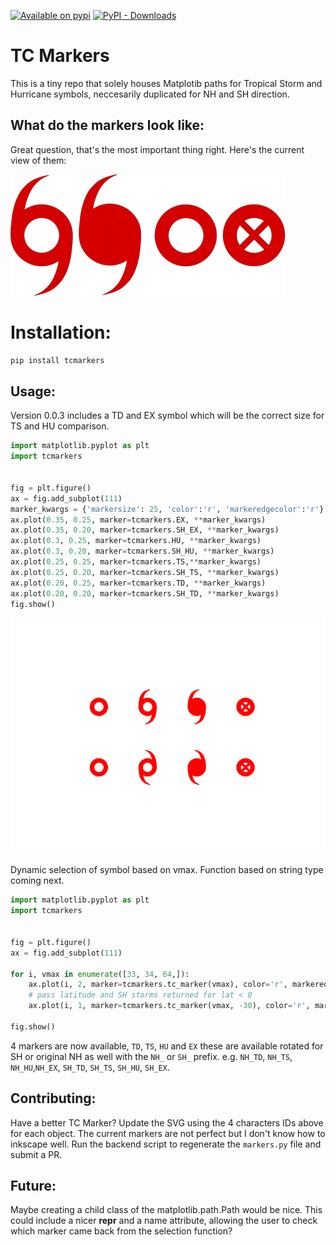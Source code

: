 [![Available on pypi](https://img.shields.io/pypi/v/tcmarkers.svg)](https://pypi.python.org/pypi/tcmarkers/)
[![PyPI - Downloads](https://img.shields.io/pypi/dm/tcmarkers)](https://pypistats.org/packages/tcmarkers)


# TC Markers

This is a tiny repo that solely houses Matplotib paths for Tropical Storm and Hurricane symbols, neccesarily duplicated for NH and SH direction.  

## What do the markers look like:
Great question, that's the most important thing right. Here's the current view of them:

<img src="https://github.com/abrammer/tc_markers/raw/main/backend/TSmeta.svg" alt="See repo for SVG of markers">

# Installation:
```bash 
pip install tcmarkers
```

## Usage:

Version 0.0.3 includes a TD and EX symbol which will be the correct size for TS and HU comparison. 


```python
import matplotlib.pyplot as plt
import tcmarkers


fig = plt.figure()
ax = fig.add_subplot(111)
marker_kwargs = {'markersize': 25, 'color':'r', 'markeredgecolor':'r'}
ax.plot(0.35, 0.25, marker=tcmarkers.EX, **marker_kwargs)
ax.plot(0.35, 0.20, marker=tcmarkers.SH_EX, **marker_kwargs)
ax.plot(0.3, 0.25, marker=tcmarkers.HU, **marker_kwargs)
ax.plot(0.3, 0.20, marker=tcmarkers.SH_HU, **marker_kwargs)
ax.plot(0.25, 0.25, marker=tcmarkers.TS,**marker_kwargs)
ax.plot(0.25, 0.20, marker=tcmarkers.SH_TS, **marker_kwargs)
ax.plot(0.20, 0.25, marker=tcmarkers.TD, **marker_kwargs)
ax.plot(0.20, 0.20, marker=tcmarkers.SH_TD, **marker_kwargs)
fig.show()
```

<img src="https://github.com/abrammer/tc_markers/blob/main/tests/expected.png?raw=true" alt="See repo for SVG of markers">


Dynamic selection of symbol based on vmax.  Function based on string type coming next.

```python
import matplotlib.pyplot as plt
import tcmarkers


fig = plt.figure()
ax = fig.add_subplot(111)

for i, vmax in enumerate([33, 34, 64,]):
    ax.plot(i, 2, marker=tcmarkers.tc_marker(vmax), color='r', markeredgecolor='r', markersize=10)
    # pass latitude and SH storms returned for lat < 0
    ax.plot(i, 1, marker=tcmarkers.tc_marker(vmax, -30), color='r', markeredgecolor='r', markersize=10)

fig.show()
```
4 markers are now available, `TD`, `TS`, `HU` and `EX` these are available rotated for SH or original NH as well with the `NH_` or `SH_` prefix. e.g. `NH_TD`, `NH_TS`, `NH_HU`,`NH_EX`, `SH_TD`, `SH_TS`, `SH_HU`, `SH_EX`.


## Contributing:
Have a better TC Marker? Update the SVG using the 4 characters IDs above for each object. The current markers are not perfect but I don't know how to inkscape well.  Run the backend script to regenerate the `markers.py` file and submit a PR.  


## Future:
Maybe creating a child class of the matplotlib.path.Path would be nice. This could include a nicer __repr__ and a name attribute, allowing the user to check which marker came back from the selection function?